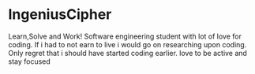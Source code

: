 # IngeniusCipher
Learn,Solve and Work!
Software engineering student with lot of love for coding. If i had to not earn to live i would go on researching upon coding.
Only regret that i should have started coding earlier.
love to be active and stay focused
 
